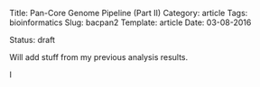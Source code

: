 Title: Pan-Core Genome Pipeline (Part II)
Category: article
Tags: bioinformatics
Slug: bacpan2
Template: article
Date: 03-08-2016

Status: draft

Will add stuff from my previous analysis results.


I